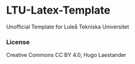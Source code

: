 # LTU-Latex-Template
Unofficial Template for Luleå Tekniska Universitet


### License
Creative Commons CC BY 4.0, Hugo Laestander
